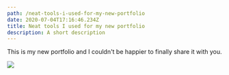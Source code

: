 ```yaml
---
path: /neat-tools-i-used-for-my-new-portfolio
date: 2020-07-04T17:16:46.234Z
title: Neat tools I used for my new portfolio
description: A short description
---
```


This is my new portfolio and I couldn't be happier to finally share it with you.

![](https://portfolio-with-cms.netlify.app/assets/vsc.png)